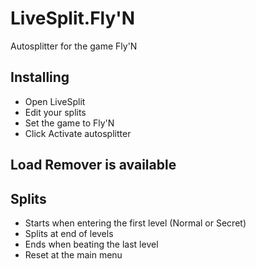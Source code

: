 # LiveSplit.Fly'N
Autosplitter for the game Fly'N

## Installing
  * Open LiveSplit
  * Edit your splits
  * Set the game to Fly'N
  * Click Activate autosplitter
  
## Load Remover is available

## Splits
  * Starts when entering the first level (Normal or Secret)
  * Splits at end of levels
  * Ends when beating the last level
  * Reset at the main menu
